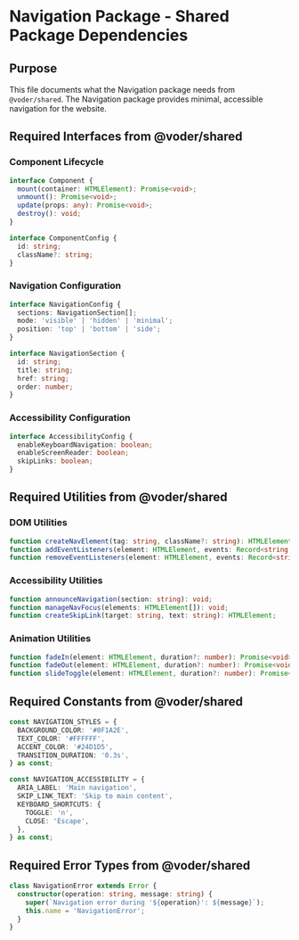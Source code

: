 # Navigation Package - Shared Package Dependencies

## Purpose

This file documents what the Navigation package needs from `@voder/shared`. The Navigation package provides minimal, accessible navigation for the website.

## Required Interfaces from @voder/shared

### Component Lifecycle
```typescript
interface Component {
  mount(container: HTMLElement): Promise<void>;
  unmount(): Promise<void>;
  update(props: any): Promise<void>;
  destroy(): void;
}

interface ComponentConfig {
  id: string;
  className?: string;
}
```

### Navigation Configuration
```typescript
interface NavigationConfig {
  sections: NavigationSection[];
  mode: 'visible' | 'hidden' | 'minimal';
  position: 'top' | 'bottom' | 'side';
}

interface NavigationSection {
  id: string;
  title: string;
  href: string;
  order: number;
}
```

### Accessibility Configuration
```typescript
interface AccessibilityConfig {
  enableKeyboardNavigation: boolean;
  enableScreenReader: boolean;
  skipLinks: boolean;
}
```

## Required Utilities from @voder/shared

### DOM Utilities
```typescript
function createNavElement(tag: string, className?: string): HTMLElement;
function addEventListeners(element: HTMLElement, events: Record<string, Function>): void;
function removeEventListeners(element: HTMLElement, events: Record<string, Function>): void;
```

### Accessibility Utilities
```typescript
function announceNavigation(section: string): void;
function manageNavFocus(elements: HTMLElement[]): void;
function createSkipLink(target: string, text: string): HTMLElement;
```

### Animation Utilities
```typescript
function fadeIn(element: HTMLElement, duration?: number): Promise<void>;
function fadeOut(element: HTMLElement, duration?: number): Promise<void>;
function slideToggle(element: HTMLElement, duration?: number): Promise<void>;
```

## Required Constants from @voder/shared

```typescript
const NAVIGATION_STYLES = {
  BACKGROUND_COLOR: '#0F1A2E',
  TEXT_COLOR: '#FFFFFF',
  ACCENT_COLOR: '#24D1D5',
  TRANSITION_DURATION: '0.3s',
} as const;

const NAVIGATION_ACCESSIBILITY = {
  ARIA_LABEL: 'Main navigation',
  SKIP_LINK_TEXT: 'Skip to main content',
  KEYBOARD_SHORTCUTS: {
    TOGGLE: 'n',
    CLOSE: 'Escape',
  },
} as const;
```

## Required Error Types from @voder/shared

```typescript
class NavigationError extends Error {
  constructor(operation: string, message: string) {
    super(`Navigation error during '${operation}': ${message}`);
    this.name = 'NavigationError';
  }
}
```
